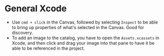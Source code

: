 # General Xcode
* Use `cmd + click` in the Canvas, followed by selecting `Inspect` to be able to bring up properties of what's selected in the Canvas. Good for discovery.
* To add an image to the catalog, you have to open the `Assets.xcassets` in Xcode, and then click and drag your image into that pane to have it be able to be referenced in the project.